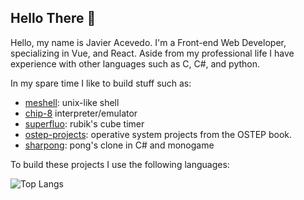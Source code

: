 ## Hello There 👋

Hello, my name is Javier Acevedo. I'm a Front-end Web Developer, specializing in Vue, and React. Aside from my professional life I have experience with other languages such as C, C#, and python. 

In my spare time I like to build stuff such as:

- [meshell](https://github.com/javieracevedo/meshell): unix-like shell
- [chip-8](https://github.com/javieracevedo/chip-8-emulator) interpreter/emulator
- [superfluo](https://github.com/javieracevedo/superfluo-timer): rubik's cube timer
- [ostep-projects](https://github.com/javieracevedo/ostep-projects): operative system projects from the OSTEP book.
- [sharpong](https://github.com/javieracevedo/sharp-pong): pong's clone in C# and monogame

To build these projects I use the following languages:

![Top Langs](https://github-readme-stats.vercel.app/api/top-langs/?username=javieracevedo&langs_count=4&layout=compact)
